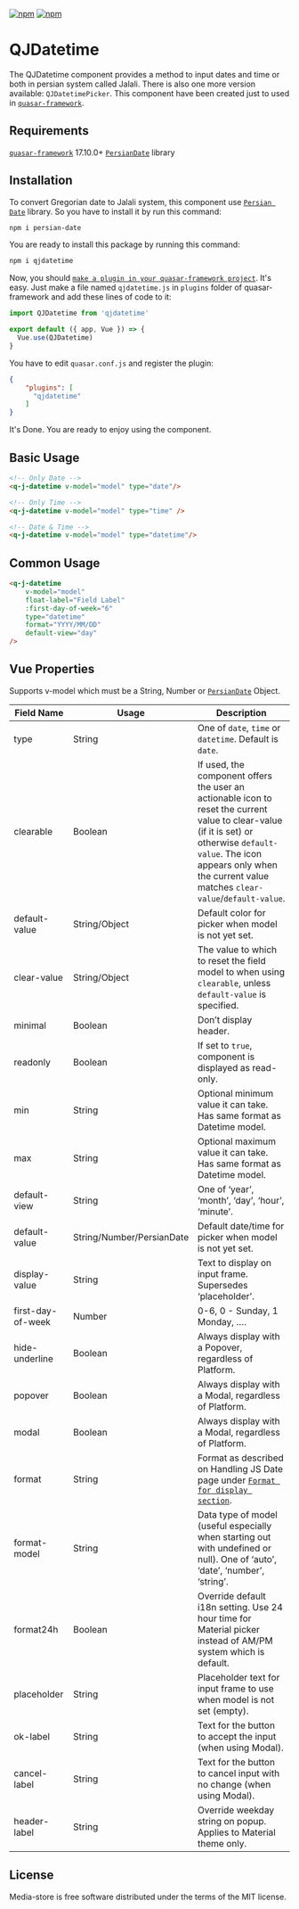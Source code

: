 [![npm](https://img.shields.io/npm/l/qjdatetime.svg?maxAge=2592000)](https://github.com/Saeid-Khaleghi/QJDatetime/blob/master/LICENSE)
[![npm](https://img.shields.io/npm/dt/qjdatetime.svg)](https://www.npmjs.com/package/qjdatetime)


# QJDatetime

The QJDatetime component provides a method to input dates and time or both in persian system called Jalali. There is also one more version available: `QJDatetimePicker`.
This component have been created just to used in [`quasar-framework`](https://quasar-framework.org).

## Requirements

[`quasar-framework`](https://quasar-framework.org) 17.10.0+
[`PersianDate`](http://babakhani.github.io/PersianWebToolkit/doc/persian-date) library

## Installation

To convert Gregorian date to Jalali system, this component use [`Persian Date`](http://babakhani.github.io/PersianWebToolkit/doc/persian-date) library. So you have to install it by run this command:

```bash
npm i persian-date
``` 

You are ready to install this package by running this command:
```bash
npm i qjdatetime
```

Now, you should [`make a plugin in your quasar-framework project`](https://quasar-framework.org/guide/app-plugins.html). It's easy.
Just make a file named `qjdatetime.js` in `plugins` folder of quasar-framework and add these lines of code to it:
```javascript
import QJDatetime from 'qjdatetime'

export default ({ app, Vue }) => {
  Vue.use(QJDatetime)
}
```

You have to edit `quasar.conf.js` and register the plugin:
```json
{
    "plugins": [
      "qjdatetime"
    ]
}
```

It's Done. You are ready to enjoy using the component.

## Basic Usage
```html
<!-- Only Date -->
<q-j-datetime v-model="model" type="date"/>

<!-- Only Time -->
<q-j-datetime v-model="model" type="time" />

<!-- Date & Time -->
<q-j-datetime v-model="model" type="datetime"/>
```
## Common Usage
```html
<q-j-datetime
    v-model="model"
    float-label="Field Label"
    :first-day-of-week="6"
    type="datetime"
    format="YYYY/MM/DD"
    default-view="day"
/>
```

## Vue Properties
Supports v-model which must be a String, Number or [`PersianDate`](http://babakhani.github.io/PersianWebToolkit/doc/persian-date) Object.

|   Field Name   |          Usage                |      Description   |
|----------------|-------------------------------|--------------------|
|type            |  String  |   One of `date`, `time` or `datetime`. Default is `date`.|
|clearable       |Boolean|If used, the component offers the user an actionable icon to reset the current value to clear-value (if it is set) or otherwise `default-value`. The icon appears only when the current value matches `clear-value`/`default-value`.
|default-value         | String/Object | Default color for picker when model is not yet set.|
|clear-value	            | String/Object | The value to which to reset the field model to when using `clearable`, unless `default-value` is specified. |
|minimal            | Boolean | Don’t display header. |
|readonly           |	Boolean |If set to `true`, component is displayed as read-only.|
|min          |String|Optional minimum value it can take. Has same format as Datetime model.|
|max |String|Optional maximum value it can take. Has same format as Datetime model.|
|default-view	   |String|One of ‘year’, ‘month’, ‘day’, ‘hour’, ‘minute’.|
|default-value	        |String/Number/PersianDate|Default date/time for picker when model is not yet set.|
|display-value	          |String|Text to display on input frame. Supersedes ‘placeholder’.|
|first-day-of-week  |Number|0-6, 0 - Sunday, 1 Monday, ….|
|hide-underline	     |Boolean|Always display with a Popover, regardless of Platform.|
|popover     |Boolean|Always display with a Modal, regardless of Platform.|
|modal     |Boolean|Always display with a Modal, regardless of Platform.|
|format     |String|Format as described on Handling JS Date page under [`Format for display section`](https://quasar-framework.org/components/date-utils.html#Format-for-display).|
|format-model |String|Data type of model (useful especially when starting out with undefined or null). One of ‘auto’, ‘date’, ‘number’, ‘string’.|
|format24h |Boolean|Override default i18n setting. Use 24 hour time for Material picker instead of AM/PM system which is default.|
|placeholder |String|Placeholder text for input frame to use when model is not set (empty).|
|ok-label	 |String|Text for the button to accept the input (when using Modal).|
|cancel-label |String|Text for the button to cancel input with no change (when using Modal).|
|header-label	 |String|Override weekday string on popup. Applies to Material theme only.|



## License

Media-store is free software distributed under the terms of the MIT license.